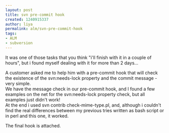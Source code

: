 ```yaml
---
layout: post
title: svn pre-commit hook
created: 1240915337
author: liya
permalink: alm/svn-pre-commit-hook
tags:
- ALM
- subversion
---
```

<p>It was one of those tasks that you think &quot;i'll finish with it in a couple of hours&quot;, but i found myself dealing with it for more than 2 days...</p>
<p>A customer asked me to help him with a pre-commit hook that will check the existence of the svn:needs-lock property and the commit message - very simple.<br />
We have the message check in our pre-commit hook, and I found a few examples on the net for the svn:needs-lock property check, but all examples just didn't work!<br />
At the end i used svn contrib check-mime-type.pl, and, although i couldn't find the real differences between my previous tries written as bash script or in perl and this one, it worked. </p>
<p>The final hook is attached.</p>

